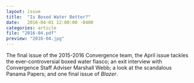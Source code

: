 ```yaml
---
layout: issue
title:  "Is Boxed Water Better?"
date:   2016-04-01 12:00:00 -0400
categories: article
file: "2016-04.pdf"
preview: "2016-04.jpg"
---
```


The final issue of the 2015-2016 Convergence team, the April issue tackles the ever-controversial boxed water fiasco; an exit interview with Convergence Staff Adviser Marshall Webb; a look at the scandalous Panama Papers; and one final issue of *Blazer*.
